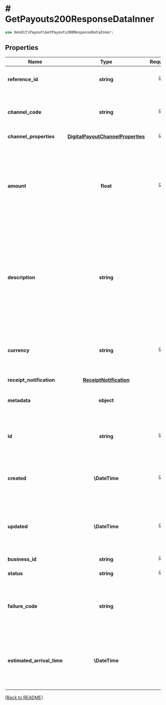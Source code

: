 # # GetPayouts200ResponseDataInner


```php
use Xendit\Payout\GetPayouts200ResponseDataInner;
```

## Properties

| Name | Type | Required | Description | Examples |
|------------|:-------------:|:-------------:|-------------|:-------------:|
| **reference_id** | **string** | ☑️ | A client defined payout identifier | DISB-001 |
| **channel_code** | **string** | ☑️ | Channel code of selected destination bank or e-wallet | PH_BDO |
| **channel_properties** | [**DigitalPayoutChannelProperties**](DigitalPayoutChannelProperties.md) | ☑️ |  | null |
| **amount** | **float** | ☑️ | Amount to be sent to the destination account and should be a multiple of the minimum increment for the selected channel | 15000.05 |
| **description** | **string** |  | Description to send with the payout, the recipient may see this e.g., in their bank statement (if supported) or in email receipts we send on your behalf | Cashback 2020 |
| **currency** | **string** | ☑️ | Currency of the destination channel using ISO-4217 currency code | PHP |
| **receipt_notification** | [**ReceiptNotification**](ReceiptNotification.md) |  |  | null |
| **metadata** | **object** |  | Object of additional information you may use | {&quot;external_party&quot;:&quot;xendit&quot;} |
| **id** | **string** | ☑️ | Xendit-generated unique identifier for each payout | disb_4203234e-48f5-11eb-b378-0242ac130002 |
| **created** | **\DateTime** | ☑️ | The time payout was created on Xendit&#39;s system, in ISO 8601 format | 2019-11-01T12:34:56.007Z |
| **updated** | **\DateTime** | ☑️ | The time payout was last updated on Xendit&#39;s system, in ISO 8601 format | 2019-11-01T12:34:56.007Z |
| **business_id** | **string** | ☑️ | Xendit Business ID | 4203234e-48f5-11eb-b378-0242ac130002 |
| **status** | **string** | ☑️ | Status of payout | ACCEPTED |
| **failure_code** | **string** |  | If the Payout failed, we include a failure code for more details on the failure. | null |
| **estimated_arrival_time** | **\DateTime** |  | Our estimated time on to when your payout is reflected to the destination account | null |


[[Back to README]](../../README.md)
